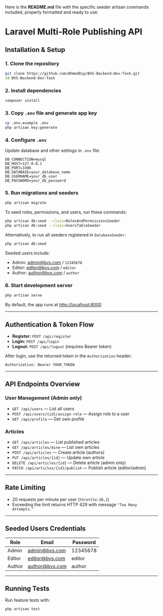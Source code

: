 Here is the **README.md** file with the specific seeder artisan commands included, properly formatted and ready to use:


# Laravel Multi-Role Publishing API

## Installation & Setup

### 1. Clone the repository
```bash
git clone https://github.com/AhmedDip/BVS-Backend-Dev-Task.git
cd BVS-Backend-Dev-Task

```

### 2. Install dependencies

```bash
composer install
```

### 3. Copy `.env` file and generate app key

```bash
cp .env.example .env
php artisan key:generate
```

### 4. Configure `.env`

Update database and other settings in `.env` file:

```
DB_CONNECTION=mysql
DB_HOST=127.0.0.1
DB_PORT=3306
DB_DATABASE=your_database_name
DB_USERNAME=your_db_user
DB_PASSWORD=your_db_password
```

### 5. Run migrations and seeders

```bash
php artisan migrate
```

To seed roles, permissions, and users, run these commands:

```bash
php artisan db:seed --class=RolesAndPermissionsSeeder
php artisan db:seed --class=UsersTableSeeder
```

Alternatively, to run all seeders registered in `DatabaseSeeder`:

```bash
php artisan db:seed
```

Seeded users include:

* Admin: [admin@bvs.com](mailto:admin@bvs.com) / `12345678`
* Editor: [editor@bvs.com](mailto:editor@bvs.com) / `editor`
* Author: [author@bvs.com](mailto:author@bvs.com) / `author`

### 6. Start development server

```bash
php artisan serve
```

By default, the app runs at [http://localhost:8000](http://localhost:8000)

---

## Authentication & Token Flow

* **Register:** `POST /api/register`
* **Login:** `POST /api/login`
* **Logout:** `POST /api/logout` (requires Bearer token)

After login, use the returned token in the `Authorization` header:

```
Authorization: Bearer YOUR_TOKEN
```

---

## API Endpoints Overview

### User Management (Admin only)

* `GET /api/users` — List all users
* `POST /api/users/{id}/assign-role` — Assign role to a user
* `GET /api/profile` — Get own profile

### Articles

* `GET /api/articles` — List published articles
* `GET /api/articles/mine` — List own articles
* `POST /api/articles` — Create article (authors)
* `PUT /api/articles/{id}` — Update own article
* `DELETE /api/articles/{id}` — Delete article (admin only)
* `PATCH /api/articles/{id}/publish` — Publish article (editor/admin)

---

## Rate Limiting

* 20 requests per minute per user (`throttle:20,1`)
* Exceeding the limit returns HTTP 429 with message `"Too Many Attempts."`

---

## Seeded Users Credentials

| Role   | Email                                   | Password |
| ------ | --------------------------------------- | -------- |
| Admin  | [admin@bvs.com](mailto:admin@bvs.com)   | 12345678 |
| Editor | [editor@bvs.com](mailto:editor@bvs.com) | editor   |
| Author | [author@bvs.com](mailto:author@bvs.com) | author   |

---

## Running Tests

Run feature tests with:

```bash
php artisan test
```

